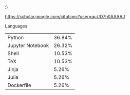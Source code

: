 :)

https://scholar.google.com/citations?user=quUD7h0AAAAJ
<!---
mroelsgaard/mroelsgaard is a ✨ special ✨ repository because its `README.md` (this file) appears on your GitHub profile.
You can click the Preview link to take a look at your changes.
--->


<!--stats-->
<!-- playing with github API in julia & python...-->
Languages

| | |
| --- | --- | 
|Python           |36.84%|
|Jupyter Notebook |26.32%|
|Shell            |10.53%|
|TeX              |10.53%|
|Jinja            |5.26%|
|Julia            |5.26%|
|Dockerfile       |5.26%|


<!--stats-end-->